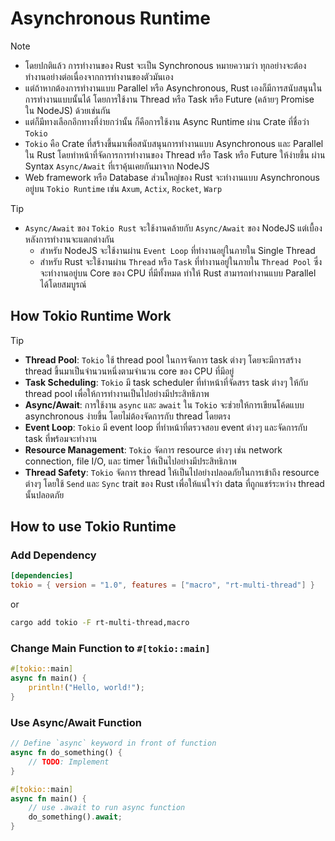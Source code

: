 # Asynchronous Runtime

> [!NOTE]
>
> - โดยปกติแล้ว การทำงานของ Rust จะเป็น Synchronous หมายความว่า
>   ทุกอย่างจะต้องทำงานอย่างต่อเนื่องจากการทำงานของตัวมันเอง
> - แต่ถ้าหากต้องการทำงานแบบ Parallel หรือ Asynchronous, Rust
>   เองก็มีการสนับสนุนในการทำงานแบบนั้นได้ โดยการใช้งาน Thread หรือ Task หรือ Future
>   (คล้ายๆ Promise ใน NodeJS) ด้วยเช่นกัน
> - แต่ก็มีทางเลือกอีกทางที่ง่ายกว่านั้น ก็คือการใช้งาน Async Runtime ผ่าน Crate ที่ชื่อว่า `Tokio`
> - `Tokio` คือ Crate ที่สร้างขึ้นมาเพื่อสนับสนุนการทำงานแบบ Asynchronous และ Parallel ใน
>   Rust โดยทำหน้าที่จัดการการทำงานของ Thread หรือ Task หรือ Future ให้ง่ายขึ้น ผ่าน Syntax
>   `Async/Await` ที่เราคุ้นเคยกันมาจาก NodeJS
> - Web framework หรือ Database ส่วนใหญ่ของ Rust จะทำงานแบบ Asynchronous อยู่บน
>   `Tokio Runtime` เช่น `Axum`, `Actix`, `Rocket`, `Warp`

> [!TIP]
>
> - `Async/Await` ของ `Tokio Rust` จะใช้งานคล้ายกับ `Async/Await` ของ NodeJS
>   แต่เบื้องหลังการทำงานจะแตกต่างกัน
>   - สำหรับ NodeJS จะใช้งานผ่าน `Event Loop` ที่ทำงานอยู่ในภายใน Single Thread
>   - สำหรับ Rust จะใช้งานผ่าน `Thread` หรือ `Task` ที่ทำงานอยู่ในภายใน `Thread Pool`
>     ซึ่งจะทำงานอยู่บน Core ของ CPU ที่มีทั้งหมด ทำให้ Rust สามารถทำงานแบบ Parallel
>     ได้โดยสมบูรณ์

## How Tokio Runtime Work

> [!TIP]
>
> - **Thread Pool**: `Tokio` ใช้ thread pool ในการจัดการ task ต่างๆ โดยจะมีการสร้าง
>   thread ขึ้นมาเป็นจำนวนหนึ่งตามจำนวน core ของ CPU ที่มีอยู่
> - **Task Scheduling**: `Tokio` มี task scheduler ที่ทำหน้าที่จัดสรร task ต่างๆ ให้กับ
>   thread pool เพื่อให้การทำงานเป็นไปอย่างมีประสิทธิภาพ
> - **Async/Await**: การใช้งาน `async` และ `await` ใน `Tokio`
>   จะช่วยให้การเขียนโค้ดแบบ asynchronous ง่ายขึ้น โดยไม่ต้องจัดการกับ thread โดยตรง
> - **Event Loop**: `Tokio` มี event loop ที่ทำหน้าที่ตรวจสอบ event ต่างๆ และจัดการกับ
>   task ที่พร้อมจะทำงาน
> - **Resource Management**: `Tokio` จัดการ resource ต่างๆ เช่น network connection,
>   file I/O, และ timer ให้เป็นไปอย่างมีประสิทธิภาพ
> - **Thread Safety**: `Tokio` จัดการ thread ให้เป็นไปอย่างปลอดภัยในการเข้าถึง resource
>   ต่างๆ โดยใช้ `Send` และ `Sync` trait ของ Rust เพื่อให้แน่ใจว่า data ที่ถูกแชร์ระหว่าง
>   thread นั้นปลอดภัย

## How to use Tokio Runtime

### Add Dependency

```toml
[dependencies]
tokio = { version = "1.0", features = ["macro", "rt-multi-thread"] }
```

or

```sh
cargo add tokio -F rt-multi-thread,macro
```

### Change Main Function to `#[tokio::main]`

```rust
#[tokio::main]
async fn main() {
    println!("Hello, world!");
}
```

### Use Async/Await Function

```rust
// Define `async` keyword in front of function
async fn do_something() {
    // TODO: Implement
}

#[tokio::main]
async fn main() {
    // use .await to run async function
    do_something().await;
}
```

